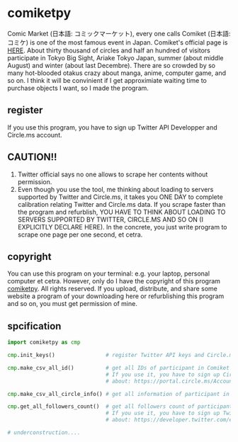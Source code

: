 # comiketpy

Comic Market (日本語: コミックマーケット), every one calls Comiket (日本語: コミケ) is one of the most famous event in Japan. Comiket's official page is [HERE](https://www.comiket.co.jp/).
About thirty thousand of circles and half an hundred of visitors participate in Tokyo Big Sight, Ariake Tokyo Japan, summer (about middle August) and winter (about last Decembre). There are so crowded by so many hot-blooded otakus crazy about manga, anime, computer game, and so on.
I think it will be convinient if I get approximiate waiting time to purchase objects I want, so I made the program.

## register

If you use this program, you have to sign up Twitter API Developper and Circle.ms account.

## CAUTION!!

1. Twitter official says no one allows to scrape her contents without permission.
2. Even though you use the tool, me thinking about loading to servers supported by Twitter and Circle.ms, it takes you ONE DAY to complete calibration relating Twitter and Circle.ms data. If you scrape faster than the program and refurblish, YOU HAVE TO THINK ABOUT LOADING TO SERVERS SUPPORTED BY TWITTER, CIRCLE.MS AND SO ON (I EXPLICITLY DECLARE HERE). In the concrete, you just write program to scrape one page per one second, et cetra.

## copyright
You can use this program on your terminal: e.g. your laptop, personal computer et cetra. However, only do I have the copyright of this program [comiketpy](http://github.com/278Mt/comiketpy). All rights reserved. If you upload, distribute, and share some website a program of your downloading here or refurblishing this program and so on, you must get permission of mine.

## spcification

```python
import comiketpy as cmp

cmp.init_keys()                # register Twitter API keys and Circle.ms keys on json file

cmp.make_csv_all_id()          # get all IDs of participant in Comiket
                               # If you use it, you have to sign up Circle.ms account
                               # about: https://portal.circle.ms/Account/Register1

cmp.make_csv_all_circle_info() # get all information of participant in Comiket

cmp.get_all_followers_count()  # get all followers count of participants in Comiket
                               # If you use it, you have to sign up Twitter API Developper
                               # about: https://developer.twitter.com/en/apply-for-access

# underconstruction....
```
